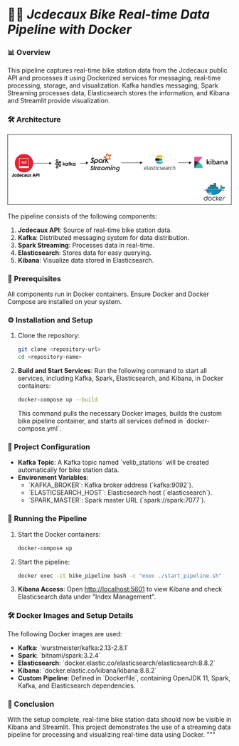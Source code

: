 
# 🚴‍♂️ _Jcdecaux Bike Real-time Data Pipeline with Docker_

### 📊 Overview
This pipeline captures real-time bike station data from the Jcdecaux public API and processes it using Dockerized services for messaging, real-time processing, storage, and visualization. Kafka handles messaging, Spark Streaming processes data, Elasticsearch stores the information, and Kibana and Streamlit provide visualization.

### 🛠 Architecture
![Jcdecaux Bike Real-time Data Pipeline](files/architecture.png)

The pipeline consists of the following components:
1. **Jcdecaux API**: Source of real-time bike station data.
2. **Kafka**: Distributed messaging system for data distribution.
3. **Spark Streaming**: Processes data in real-time.
4. **Elasticsearch**: Stores data for easy querying.
5. **Kibana**: Visualize data stored in Elasticsearch.

### 🧰 Prerequisites
All components run in Docker containers. Ensure Docker and Docker Compose are installed on your system.

### ⚙️ Installation and Setup

1. Clone the repository:
   ```bash
   git clone <repository-url>
   cd <repository-name>
   ```

2. **Build and Start Services**:
   Run the following command to start all services, including Kafka, Spark, Elasticsearch, and Kibana, in Docker containers:
   ```bash
   docker-compose up --build
   ```

   This command pulls the necessary Docker images, builds the custom bike pipeline container, and starts all services defined in \`docker-compose.yml\`.

### 🔧 Project Configuration

* **Kafka Topic**: A Kafka topic named \`velib_stations\` will be created automatically for bike station data.
* **Environment Variables**:
  - \`KAFKA_BROKER\`: Kafka broker address (\`kafka:9092\`).
  - \`ELASTICSEARCH_HOST\`: Elasticsearch host (\`elasticsearch\`).
  - \`SPARK_MASTER\`: Spark master URL (\`spark://spark:7077\`).

### 🚀 Running the Pipeline

1. Start the Docker containers:
   ```bash
   docker-compose up
   ```
2. Start the pipeline:
   ```bash
   docker exec -it bike_pipeline bash -c "exec ./start_pipeline.sh"
   ```
3. **Kibana Access**: Open [http://localhost:5601](http://localhost:5601) to view Kibana and check Elasticsearch data under "Index Management".


### 🛠 Docker Images and Setup Details

The following Docker images are used:

- **Kafka**: \`wurstmeister/kafka:2.13-2.8.1\`
- **Spark**: \`bitnami/spark:3.2.4\`
- **Elasticsearch**: \`docker.elastic.co/elasticsearch/elasticsearch:8.8.2\`
- **Kibana**: \`docker.elastic.co/kibana/kibana:8.8.2\`
- **Custom Pipeline**: Defined in \`Dockerfile\`, containing OpenJDK 11, Spark, Kafka, and Elasticsearch dependencies.

### 📌 Conclusion
With the setup complete, real-time bike station data should now be visible in Kibana and Streamlit. This project demonstrates the use of a streaming data pipeline for processing and visualizing real-time data using Docker.
"""

